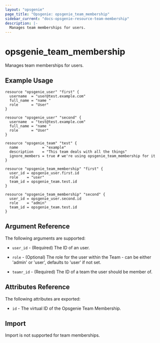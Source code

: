 ```yaml
---
layout: "opsgenie"
page_title: "Opsgenie: opsgenie_team_membership"
sidebar_current: "docs-opsgenie-resource-team-membership"
description: |-
  Manages team memberships for users.
---
```


# opsgenie\_team\_membership

Manages team memberships for users.

## Example Usage

```hcl
resource "opsgenie_user" "first" {
  username  = "user@test.example.com"
  full_name = "name "
  role      = "User"
}

resource "opsgenie_user" "second" {
  username  = "test@test.example.com"
  full_name = "name "
  role      = "User"
}

resource "opsgenie_team" "test" {
  name           = "example"
  description    = "This team deals with all the things"
  ignore_members = true # we're using opsgenie_team_membership for it
}

resource "opsgenie_team_membership" "first" {
  user_id = opsgenie_user.first.id
  role    = "user"
  team_id = opsgenie_team.test.id
}

resource "opsgenie_team_membership" "second" {
  user_id = opsgenie_user.second.id
  role    = "admin"
  team_id = opsgenie_team.test.id
}
```

## Argument Reference

The following arguments are supported:

* `user_id` - (Required) The ID of an user.

* `role` - (Optional) The role for the user within the Team - can be either 'admin' or 'user', defaults to 'user' if not set.

* `teamr_id` - (Required) The ID of a team the user should be member of.

## Attributes Reference

The following attributes are exported:

* `id` - The virtual ID of the Opsgenie Team Membership.

## Import

Import is not supported for team memberships.